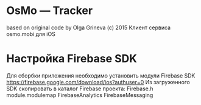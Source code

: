 # OsMo — Tracker
based on original code by Olga Grineva (c) 2015
Клиент сервиса osmo.mobi для iOS

# Настройка Firebase SDK
Для сборбки приложения необходимо установить модули Firebase SDK https://firebase.google.com/download/ios?authuser=0
Из  загруженного SDK скопировать в каталог Firebase  проекта:
Firebase.h
module.modulemap
FirebaseAnalytics
FirebaseMessaging

